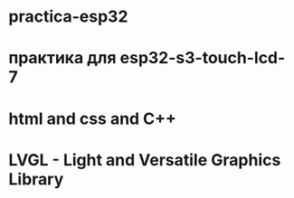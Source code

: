 # practica-esp32
# практика для esp32-s3-touch-lcd-7
# html and css and C++
# LVGL - Light and Versatile Graphics Library
#
#
#

